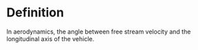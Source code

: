 # Definition

In aerodynamics, the angle between free stream velocity and the
longitudinal axis of the vehicle.
